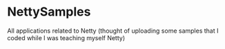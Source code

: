 NettySamples
============

All applications related to Netty (thought of uploading some samples that I coded while I was teaching myself Netty)
